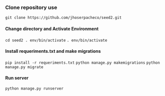 ### Clone repository use
``git clone https://github.com/jhoserpacheco/seed2.git``

#### Change directory and Activate Environment
``cd seed2 . env/bin/activate``
``. env/bin/activate``

#### Install requeriments.txt and make migrations 
``pip install -r requeriments.txt``
``python manage.py makemigrations``
``python manage.py migrate``

#### Run server 
``python manage.py runserver``